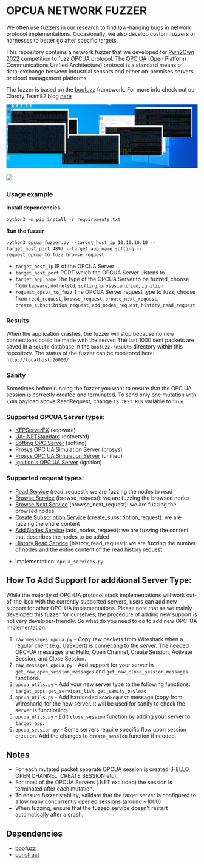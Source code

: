 # OPCUA NETWORK FUZZER

We often use fuzzers in our research to find low-hanging bugs in network protocol implementations. Occasionally, we also develop custom fuzzers or harnesses to better go after specific targets. 

This repository contains a network fuzzer that we developed for [Pwn2Own 2022](https://www.zerodayinitiative.com/blog/2022/4/14/pwn2own-miami-2022-results) competition to fuzz OPCUA protocol. The [OPC UA](https://opcfoundation.org/about/opc-technologies/opc-ua/) (Open Platform Communications Unified Architecture) protocol is a standard means of data-exchange between industrial sensors and either on-premises servers or cloud management platforms. 

The fuzzer is based on the [boofuzz](https://github.com/jtpereyda/boofuzz) framework. For more info check out our Claroty Team82 blog [here](https://claroty.com/team82/research/team82-releases-homegrown-opc-ua-network-fuzzer-based-on-boofuzz)

![](resources/boofuzz.png)


![](resources/DOS_kepwareex_CVE-2022-2848.gif)


### Usage example
**Install dependencies**
```
python3 -m pip install -r requirements.txt
```
**Run the fuzzer**
```
python3 opcua_fuzzer.py --target_host_ip 10.10.10.10 --target_host_port 4897 --target_app_name softing --request_opcua_to_fuzz browse_request
```

- `target_host_ip` IP of the OPCUA Server
- `target_host_port` PORT which the OPCUA Server Listens to
- `target_app_name` The type of the OPCUA Server to be fuzzed, choose from `kepware`, `dotnetstd`, `softing`, `prosys`, `unified`, `ignition`
- `request_opcua_to_fuzz` The OPCUA Server request type to fuzz, choose from `read_request`, `browse_request`, `browse_next_request`, `create_subsctibtion_request`, `add_nodes_request`, `history_read_request`

### Results
When the application crashes, the fuzzer will stop because no new connections could be made with the server. The last 1000 sent packets are saved in a `sqlite` database in the `boofuzz-results` directory within this repository. The status of the fuzzer can be monitored here: `http://localhost:26000/`


### Sanity
Sometimes before running the fuzzer you want to ensure that the OPC UA session is correctly created and terminated. To send only one mutation with `\x00` payload above ReadRequest, change `IS_TEST_RUN` variable to `True`

### Supported OPCUA Server types:
- [KEPServerEX](https://www.kepware.com/en-us/products/kepserverex/) (kepware)
- [UA-.NETStandard](https://github.com/OPCFoundation/UA-.NETStandard) (dotnetstd)
- [Softing OPC Server](https://industrial.softing.com/products/opc-opc-ua-software-platform.html) (softing)
- [Prosys OPC UA Simulation Server](https://www.prosysopc.com/products/opc-ua-simulation-server/) (prosys)
- [Prosys OPC UA Simulation Server](https://www.unified-automation.com/downloads/opc-ua-servers.html) (unified)
- [Ignition's OPC UA Server](https://docs.inductiveautomation.com/display/DOC81/OPC+UA) (ignition)

### Supported request types:
- [Read Service](https://reference.opcfoundation.org/Core/Part4/v105/docs/5.10.2) (read_request): we are fuzzing the nodes to read
- [Browse Service](https://reference.opcfoundation.org/Core/Part4/v105/docs/5.8.2) (browse_request): we are fuzzing the browsed nodes
- [Browse Next Service](https://reference.opcfoundation.org/Core/Part4/v105/docs/5.8.3) (browse_next_request): we are fuzzing the browsed nodes
- [Create Subscription Service](https://reference.opcfoundation.org/Core/Part4/v105/docs/5.13.2) (create_subsctibtion_request): we are fuzzing the entire content
- [Add Nodes Service](https://reference.opcfoundation.org/Core/Part4/v105/docs/5.7.2) (add_nodes_request): we are fuzzing the content that describes the nodes to be added
- [History Read Service](https://reference.opcfoundation.org/v104/Core/docs/Part4/5.10.3/) (history_read_request):  we are fuzzing the number of nodes and the entire content of the read history request

* implementation: `opcua_services.py`

## How To Add Support for additional Server Type:
While the majority of OPC-UA protocol stack implementations will work out-of-the-box with the currently supported servers, users can add new support for other OPC-UA implementations. Please note that as we mainly developed this fuzzer for ourselves, the procedure of adding new support is not very developer-friendly. So what do you need to do to add new OPC-UA implementation:

1. `raw_messages_opcua.py` -  Copy raw packets from Wireshark when a regular client (e.g. [UaExpert](https://www.unified-automation.com/products/development-tools/uaexpert.html)) is connecting to the server. The needed OPC-UA messages are: Hello, Open Channel, Create Session, Activate Session, and Close Session.
2. `raw_messages_opcua.py` - Add support for your server in `get_raw_open_session_messages` and `get_raw_close_session_messages` functions.
3. `opcua_utils.py` - Add your new server type to the following functions: `target_apps`, `get_services_list`, `get_sanity_payload`
4. `opcua_utils.py` - Add hardcoded `ReadRequest` message (copy from Wireshark) for the new server. It will be used for sanity to check the server is functioning.
5. `opcua_utils.py` - Edit `close_session` function by adding your server to `target_app`.
6. `opcua_session.py` - Some servers require specific flow upon session creation. Add the changes to `create_session` function if needed.


## Notes
- For each mutated packet separate OPCUA session is created (HELLO, OPEN CHANNEL, CREATE SESSION etc).
- For most of the OPCUA Servers (.NET excluded) the session is terminated after each mutation.
- To ensure fuzzer stability, validate that the target server is configured to allow many concurrently opened sessions (around ~1000)
- When fuzzing, ensure that the fuzzed service doesn't restart automatically after a crash.


## Dependencies
- [boofuzz](https://github.com/jtpereyda/boofuzz)
- [construct](https://github.com/construct/construct)
